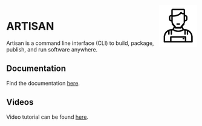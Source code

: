 <img src="https://github.com/southwinds-io/artisan/raw/main/artisan.png" width="100" align="right"/>

# ARTISAN 

Artisan is a command line interface (CLI) to build, package, publish, and run software anywhere.

## Documentation

Find the documentation [here](https://docs.artisan.gdn).

## Videos

Video tutorial can be found [here](https://www.youtube.com/playlist?list=PL3OrSFMernqeGjwbi35Rw-LadD1CgSky3).